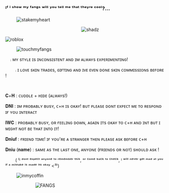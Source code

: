 ### ᴵᶠ ⁱ ˢʰᵒʷ ᵐʸ ᶠᵃⁿᵍˢ ʷⁱˡˡ ʸᵒᵘ ᵗᵉˡˡ ᵐᵉ ᵗʰᵃᵗ ᵗʰᵉʸʳᵉ ᶜᵒᵒˡ?...

‎ ‎ ‎ ‎ ‎‎ ‎ ‎ ‎‎ ‎ ![stakemyheart](https://iili.io/2nvOMbI.md.webp)


‎ ‎ ‎ ‎ ‎‎ ‎ ‎
 ‎ ‎‎ ‎ ‎ ‎‎  ‎ ‎ ‎ ‎‎ ‎‎‎ ‎ ‎ ‎‎ ‎ ‎ ‎ ‎‎ ‎ ‎ ‎‎  ‎ ‎ ‎‎ ‎‎‎ ‎ ‎ ‎‎ ‎ ‎ ‎ ‎ ‎ ‎‎ ‎‎‎ ‎ ‎ ‎‎ ‎ ‎ ‎ ‎‎ ‎ ‎ ‎‎  ‎ ‎ ‎ ‎‎ ‎‎‎ ‎ ‎ ‎‎ ‎ ‎ ![shadz](https://images-ext-1.discordapp.net/external/v7mBcVvPOhb51xHyQCL-3EySJSn58lXVsHHWI0VIXbM/%3Ftoken%3DeyJ0eXAiOiJKV1QiLCJhbGciOiJIUzI1NiJ9.eyJzdWIiOiJ1cm46YXBwOjdlMGQxODg5ODIyNjQzNzNhNWYwZDQxNWVhMGQyNmUwIiwiaXNzIjoidXJuOmFwcDo3ZTBkMTg4OTgyMjY0MzczYTVmMGQ0MTVlYTBkMjZlMCIsIm9iaiI6W1t7InBhdGgiOiJcL2ZcL2MxOWY5MjI4LWIwYzItNDZlMi1iNjdiLTFlYmY0MDIwNGUwM1wvZDNjZmZkYi05OGFiNzEzOC1mMDE3LTRiNmItYWViMi1kZTUzZTM4ZTFjOGMuZ2lmIn1dXSwiYXVkIjpbInVybjpzZXJ2aWNlOmZpbGUuZG93bmxvYWQiXX0.e2Mk_CLK7rKZorhrfe9Kz7gYlgzLjyksqyxk_6lTGoA/https/images-wixmp-ed30a86b8c4ca887773594c2.wixmp.com/f/c19f9228-b0c2-46e2-b67b-1ebf40204e03/d3cffdb-98ab7138-f017-4b6b-aeb2-de53e38e1c8c.gif?width=75&height=75)


 ![roblox](https://media.discordapp.net/attachments/1103862669250920478/1310187750183665694/image.png?ex=67444eed&is=6742fd6d&hm=192ec2c3b8318c27c621eb05dc08fa3cf31e07945516d36ad286a80ee6f724dd&=&format=webp&quality=lossless)
 
  

‎ ‎ ‎ ‎ ‎‎ ‎ ‎ ‎‎ ‎ ![touchmyfangs](https://iili.io/2nvk1tI.md.webp)
  
 ‎ ‎ ‎ ‎‎ ⨾ ᴍʏ sᴛʏʟᴇ ɪs ɪɴᴄᴏɴsɪsᴛᴇɴᴛ ᴀɴᴅ ɪᴍ ᴀʟᴡᴀʏs ᴇxᴘᴇʀɪᴍᴇɴᴛɪɴɢ! 

 ‎ ‎ ‎ ‎‎  ‎ ‎ ‎ ‎‎ ⨾ ɪ ʟᴏᴠᴇ sᴋɪɴ ᴛʀᴀᴅᴇs, ɢɪғᴛɪɴɢ ᴀɴᴅ ɪᴠᴇ ᴇᴠᴇɴ ᴅᴏɴᴇ sᴋɪɴ ᴄᴏᴍᴍɪssɪᴏɴs ʙᴇғᴏʀᴇ ! 

 ‎ ‎ ‎ ‎‎  ‎ ‎ ‎ ‎‎  ‎ 
         
𝐂+𝐇  : ᴄᴜᴅᴅʟᴇ + ʜɪᴅᴇ (ᴀʟᴡᴀʏs!) 

𝐃𝐍𝐈 : ɪᴍ ᴘʀᴏʙᴀʙʟʏ ʙᴜsʏ, ᴄ+ʜ ɪs ᴏᴋᴀʏ! ʙᴜᴛ ᴘʟᴇᴀsᴇ ᴅᴏɴᴛ ᴇxᴘᴇᴄᴛ ᴍᴇ ᴛᴏ ʀᴇsᴘᴏɴᴅ ɪғ ʏᴏᴜ ɪɴᴛᴇʀᴀᴄᴛ 

𝐈𝐖𝐂 : ᴘʀᴏʙᴀʙʟʏ ʙᴜsʏ, ᴏʀ ғᴇᴇʟɪɴɢ ᴅᴏᴡɴ, ᴀɢᴀɪɴ ɪᴛs ᴏᴋᴀʏ ᴛᴏ ᴄ+ʜ ᴀɴᴅ ɪɴᴛ ʙᴜᴛ ɪ ᴍɪɢʜᴛ ɴᴏᴛ ʙᴇ ᴛʜᴀᴛ ɪɴᴛᴏ ɪᴛ! 

𝐃𝐧𝐢𝐮𝐟 : ғʀɪᴇɴᴅ ᴛɪᴍᴇ! ɪғ ʏᴏᴜ'ʀᴇ ᴀ sᴛʀᴀɴɢᴇʀ ᴛʜᴇɴ ᴘʟᴇᴀsᴇ ᴀsᴋ ʙᴇғᴏʀᴇ ᴄ+ʜ 

𝐃𝐧𝐢𝐮 (𝐧𝐚𝐦𝐞) : sᴀᴍᴇ ᴀs ᴛʜᴇ ʟᴀsᴛ ᴏɴᴇ, ᴀɴʏᴏɴᴇ (ғʀɪᴇɴᴅs ᴏʀ ɴᴏᴛ) sʜᴏᴜʟᴅ ᴀsᴋ ! 

 ‎ ‎ ‎ ‎‎  ‎ ‎ ‎ ‎‎     ( ⁽ᴵ ᵈᵒⁿᵗ ᵉˣᵖᵉᶜᵗ ᵃⁿʸᵒⁿᵉ ᵗᵒ ʳᵉᵐᵉᵐᵇᵉʳ ᵗʰⁱˢ, ᵒʳ ᶜᵒᵐᵉ ᵇᵃᶜᵏ ᵗᵒ ᶜʰᵉᶜᵏ, ᴵ ʷⁱˡˡ ⁿᵉᵛᵉʳ ᵍᵉᵗ ᵐᵃᵈ ᵃᵗ ʸᵒᵘ ⁱᶠ ᵃ ᵐⁱˢᵗᵃᵏᵉ ⁱˢ ᵐᵃᵈᵉ ⁱᵗˢ ᵒᵏᵃʸ <³⁾)

‎ ‎ ‎ ‎ ‎‎ ‎ ‎ ‎‎ ‎   ![inmycoffin](https://iili.io/2nvvafe.webp)

 ‎ ‎ ‎‎ ‎ ‎ ‎‎ ‎ ‎ ‎‎ ‎ ‎‎ ‎ ‎ ‎ ‎‎ ‎ ‎ ‎‎ ‎‎ ‎ ‎ ‎ ‎‎ ‎  ![FANGS](https://iili.io/2nvDog4.md.gif)

 ‎ ‎ ‎‎ ‎ ‎ ‎‎ ‎ ‎ ‎‎ ‎ ‎‎ ‎ ‎ ‎ ‎‎ ‎ ‎ ‎‎ ‎‎ ‎ ‎ ‎‎  ‎ ‎ ‎ ‎‎ ‎‎‎  ‎ ‎ ‎‎ ‎ ‎‎ ‎ ‎ ‎‎  ‎ ‎ ‎ ‎‎ ‎‎‎ ‎ ‎ ‎‎ 


 
   


  
                         
  
   
